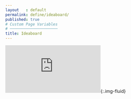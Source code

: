 ```yaml
---
layout   : default
permalink: define/ideaboard/
published: true
# Custom Page Variables
# ─────────────────────
title: Ideaboard
---
```


![Ideaboard1](https://github.com/1718-nmd3-project-dhaenens_boone/docs/assets/images/moodboard.pdf){:.img-fluid}

